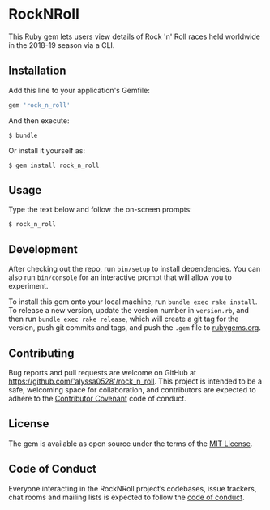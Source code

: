 # RockNRoll

This Ruby gem lets users view details of Rock 'n' Roll races held worldwide in the 2018-19 season via a CLI.

## Installation

Add this line to your application's Gemfile:

```ruby
gem 'rock_n_roll'
```

And then execute:

    $ bundle

Or install it yourself as:

    $ gem install rock_n_roll

## Usage

Type the text below and follow the on-screen prompts:

    $ rock_n_roll 

## Development

After checking out the repo, run `bin/setup` to install dependencies. You can also run `bin/console` for an interactive prompt that will allow you to experiment.

To install this gem onto your local machine, run `bundle exec rake install`. To release a new version, update the version number in `version.rb`, and then run `bundle exec rake release`, which will create a git tag for the version, push git commits and tags, and push the `.gem` file to [rubygems.org](https://rubygems.org).

## Contributing

Bug reports and pull requests are welcome on GitHub at https://github.com/'alyssa0528'/rock_n_roll. This project is intended to be a safe, welcoming space for collaboration, and contributors are expected to adhere to the [Contributor Covenant](http://contributor-covenant.org) code of conduct.

## License

The gem is available as open source under the terms of the [MIT License](https://opensource.org/licenses/MIT).

## Code of Conduct

Everyone interacting in the RockNRoll project’s codebases, issue trackers, chat rooms and mailing lists is expected to follow the [code of conduct](https://github.com/'alyssa0528'/rock_n_roll/blob/master/CODE_OF_CONDUCT.md).
